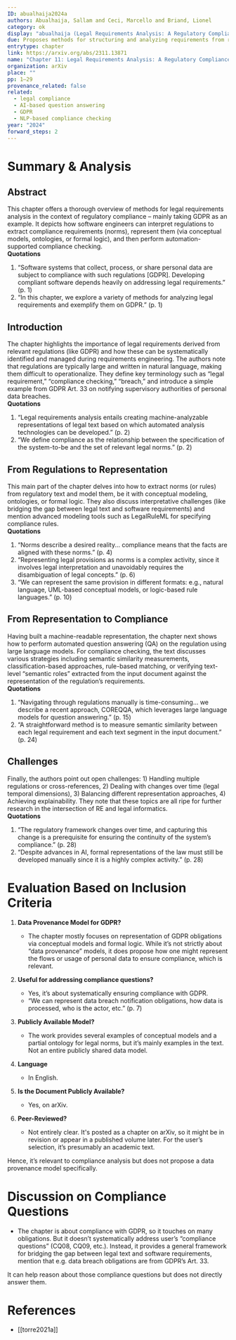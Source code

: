 ```yaml
---
ID: abualhaija2024a
authors: Abualhaija, Sallam and Ceci, Marcello and Briand, Lionel
category: ok
display: "abualhaija (Legal Requirements Analysis: A Regulatory Compliance Perspective)"
due: Proposes methods for structuring and analyzing requirements from regulations (e.g., GDPR) to ensure compliance, relevant to our set of data provenance approaches.
entrytype: chapter
link: https://arxiv.org/abs/2311.13871
name: "Chapter 11: Legal Requirements Analysis: A Regulatory Compliance Perspective"
organization: arXiv
place: ""
pp: 1–29
provenance_related: false
related:
  - legal compliance
  - AI-based question answering
  - GDPR
  - NLP-based compliance checking
year: "2024"
forward_steps: 2
---
```


# Summary & Analysis

## Abstract

This chapter offers a thorough overview of methods for legal requirements analysis in the context of regulatory compliance – mainly taking GDPR as an example. It depicts how software engineers can interpret regulations to extract compliance requirements (norms), represent them (via conceptual models, ontologies, or formal logic), and then perform automation-supported compliance checking.  
**Quotations**

1. “Software systems that collect, process, or share personal data are subject to compliance with such regulations [GDPR]. Developing compliant software depends heavily on addressing legal requirements.” (p. 1)
2. “In this chapter, we explore a variety of methods for analyzing legal requirements and exemplify them on GDPR.” (p. 1)

## Introduction

The chapter highlights the importance of legal requirements derived from relevant regulations (like GDPR) and how these can be systematically identified and managed during requirements engineering. The authors note that regulations are typically large and written in natural language, making them difficult to operationalize. They define key terminology such as “legal requirement,” “compliance checking,” “breach,” and introduce a simple example from GDPR Art. 33 on notifying supervisory authorities of personal data breaches.  
**Quotations**

1. “Legal requirements analysis entails creating machine-analyzable representations of legal text based on which automated analysis technologies can be developed.” (p. 2)
2. “We define compliance as the relationship between the specification of the system-to-be and the set of relevant legal norms.” (p. 2)

## From Regulations to Representation

This main part of the chapter delves into how to extract norms (or rules) from regulatory text and model them, be it with conceptual modeling, ontologies, or formal logic. They also discuss interpretative challenges (like bridging the gap between legal text and software requirements) and mention advanced modeling tools such as LegalRuleML for specifying compliance rules.  
**Quotations**

1. “Norms describe a desired reality... compliance means that the facts are aligned with these norms.” (p. 4)
2. “Representing legal provisions as norms is a complex activity, since it involves legal interpretation and unavoidably requires the disambiguation of legal concepts.” (p. 6)
3. “We can represent the same provision in different formats: e.g., natural language, UML-based conceptual models, or logic-based rule languages.” (p. 10)

## From Representation to Compliance

Having built a machine-readable representation, the chapter next shows how to perform automated question answering (QA) on the regulation using large language models. For compliance checking, the text discusses various strategies including semantic similarity measurements, classification-based approaches, rule-based matching, or verifying text-level “semantic roles” extracted from the input document against the representation of the regulation’s requirements.  
**Quotations**

1. “Navigating through regulations manually is time-consuming... we describe a recent approach, COREQQA, which leverages large language models for question answering.” (p. 15)
2. “A straightforward method is to measure semantic similarity between each legal requirement and each text segment in the input document.” (p. 24)

## Challenges

Finally, the authors point out open challenges: 1) Handling multiple regulations or cross-references, 2) Dealing with changes over time (legal temporal dimensions), 3) Balancing different representation approaches, 4) Achieving explainability. They note that these topics are all ripe for further research in the intersection of RE and legal informatics.  
**Quotations**

1. “The regulatory framework changes over time, and capturing this change is a prerequisite for ensuring the continuity of the system’s compliance.” (p. 28)
2. “Despite advances in AI, formal representations of the law must still be developed manually since it is a highly complex activity.” (p. 28)

# Evaluation Based on Inclusion Criteria

1. **Data Provenance Model for GDPR?**
    
    - The chapter mostly focuses on representation of GDPR obligations via conceptual models and formal logic. While it’s not strictly about “data provenance” models, it does propose how one might represent the flows or usage of personal data to ensure compliance, which is relevant.
2. **Useful for addressing compliance questions?**
    
    - Yes, it’s about systematically ensuring compliance with GDPR.
    - “We can represent data breach notification obligations, how data is processed, who is the actor, etc.” (p. 7)
3. **Publicly Available Model?**
    
    - The work provides several examples of conceptual models and a partial ontology for legal norms, but it’s mainly examples in the text. Not an entire publicly shared data model.
4. **Language**
    
    - In English.
5. **Is the Document Publicly Available?**
    
    - Yes, on arXiv.
6. **Peer-Reviewed?**
    
    - Not entirely clear. It's posted as a chapter on arXiv, so it might be in revision or appear in a published volume later. For the user’s selection, it’s presumably an academic text.

Hence, it’s relevant to compliance analysis but does not propose a data provenance model specifically.

# Discussion on Compliance Questions

- The chapter is about compliance with GDPR, so it touches on many obligations. But it doesn’t systematically address user’s “compliance questions” (CQ08, CQ09, etc.). Instead, it provides a general framework for bridging the gap between legal text and software requirements, mention that e.g. data breach obligations are from GDPR’s Art. 33.

It can help reason about those compliance questions but does not directly answer them.

# References

- [[torre2021a]]